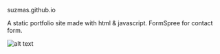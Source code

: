 suzmas.github.io



A static portfolio site made with html & javascript.
FormSpree for contact form.


![alt text](./images/kinda-pink-port.gif "Kinda-pink-port demo")
